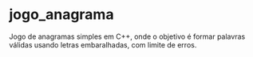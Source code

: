 # jogo_anagrama
Jogo de anagramas simples em C++, onde o objetivo é formar palavras válidas usando letras embaralhadas, com limite de erros.
